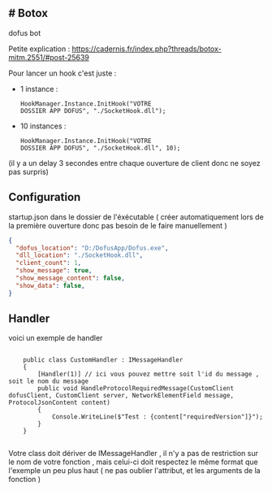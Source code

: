 <h2># Botox</h2>
dofus bot

Petite explication : https://cadernis.fr/index.php?threads/botox-mitm.2551/#post-25639

Pour lancer un hook c'est juste : </br>
  - 1 instance : <pre><code class='language-cs'>HookManager.Instance.InitHook("VOTRE DOSSIER APP DOFUS", "./SocketHook.dll");</code></pre> 
  
  - 10 instances : <pre><code class='language-cs'>HookManager.Instance.InitHook("VOTRE DOSSIER APP DOFUS", "./SocketHook.dll", 10); </code></pre> 
  
  (il y a un delay 3 secondes entre chaque ouverture de client donc ne soyez pas surpris) </br> 

<h2> Configuration </h2>

startup.json dans le dossier de l'éxécutable ( créer automatiquement lors de la première ouverture donc pas besoin de le faire manuellement )
```json
{
  "dofus_location": "D:/DofusApp/Dofus.exe",
  "dll_location": "./SocketHook.dll",
  "client_count": 1,
  "show_message": true,
  "show_message_content": false,
  "show_data": false,
}
```

<h2> Handler </h2>

voici un exemple de handler

<pre><code class='language-cs'>
    public class CustomHandler : IMessageHandler
    {
        [Handler(1)] // ici vous pouvez mettre soit l'id du message , soit le nom du message
        public void HandleProtocolRequiredMessage(CustomClient dofusClient, CustomClient server, NetworkElementField message, ProtocolJsonContent content)
        {
            Console.WriteLine($"Test : {content["requiredVersion"]}");
        }
    }
    </code></pre> 

Votre class doit dériver de IMessageHandler , il n'y a pas de restriction sur le nom de votre fonction , mais celui-ci doit respectez le même format que l'exemple un peu plus haut ( ne pas oublier l'attribut, et les arguments de la fonction  )
